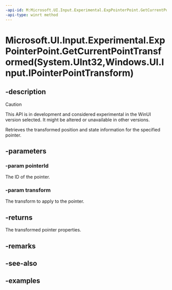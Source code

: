 ```yaml
---
-api-id: M:Microsoft.UI.Input.Experimental.ExpPointerPoint.GetCurrentPointTransformed(System.UInt32,Windows.UI.Input.IPointerPointTransform)
-api-type: winrt method
---
```


# Microsoft.UI.Input.Experimental.ExpPointerPoint.GetCurrentPointTransformed(System.UInt32,Windows.UI.Input.IPointerPointTransform)

<!--
public static Microsoft.UI.Input.Experimental.ExpPointerPoint GetCurrentPointTransformed (uint pointerId, Windows.UI.Input.IPointerPointTransform transform);
-->

## -description

> [!CAUTION]
> This API is in development and considered experimental in the WinUI version selected. It might be altered or unavailable in other versions.

Retrieves the transformed position and state information for the specified pointer.

## -parameters

### -param pointerId

The ID of the pointer.

### -param transform

The transform to apply to the pointer.

## -returns

The transformed pointer properties.

## -remarks

## -see-also

## -examples
